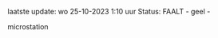laatste update: 
wo 25-10-2023  1:10   uur 
Status: FAALT - geel - 
<div class="service Y">microstation</div>